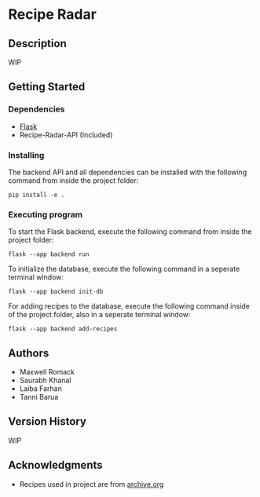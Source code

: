 # Recipe Radar

## Description

WIP

## Getting Started

### Dependencies

* [Flask](https://pypi.org/project/Flask/)
* Recipe-Radar-API (Included)

### Installing

The backend API and all dependencies can be installed with the following command from inside the project folder:
```
pip install -e .
```

### Executing program

To start the Flask backend, execute the following command from inside the project folder:
```
flask --app backend run
```

To initialize the database, execute the following command in a seperate terminal window:
```
flask --app backend init-db
```

For adding recipes to the database, execute the following command inside of the project folder, also in a seperate terminal window:
```
flask --app backend add-recipes
```

## Authors

* Maxwell Romack
* Saurabh Khanal
* Laiba Farhan
* Tanni Barua

## Version History

WIP

## Acknowledgments

* Recipes used in project are from [archive.org](https://archive.org/details/cooking-recipes)
